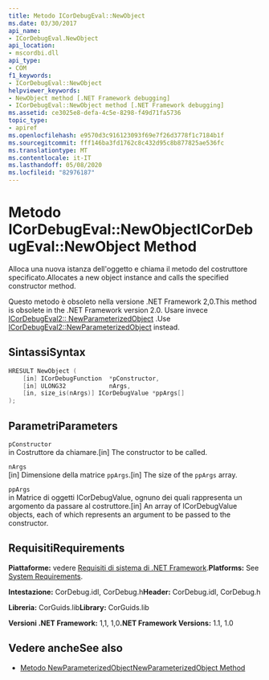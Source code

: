 ```yaml
---
title: Metodo ICorDebugEval::NewObject
ms.date: 03/30/2017
api_name:
- ICorDebugEval.NewObject
api_location:
- mscordbi.dll
api_type:
- COM
f1_keywords:
- ICorDebugEval::NewObject
helpviewer_keywords:
- NewObject method [.NET Framework debugging]
- ICorDebugEval::NewObject method [.NET Framework debugging]
ms.assetid: ce3025e8-defa-4c5e-8298-f49d71fa5736
topic_type:
- apiref
ms.openlocfilehash: e9570d3c916123093f69e7f26d3778f1c7184b1f
ms.sourcegitcommit: fff146ba3fd1762c8c432d95c8b877825ae536fc
ms.translationtype: MT
ms.contentlocale: it-IT
ms.lasthandoff: 05/08/2020
ms.locfileid: "82976187"
---
```

# <a name="icordebugevalnewobject-method"></a><span data-ttu-id="0d17f-102">Metodo ICorDebugEval::NewObject</span><span class="sxs-lookup"><span data-stu-id="0d17f-102">ICorDebugEval::NewObject Method</span></span>
<span data-ttu-id="0d17f-103">Alloca una nuova istanza dell'oggetto e chiama il metodo del costruttore specificato.</span><span class="sxs-lookup"><span data-stu-id="0d17f-103">Allocates a new object instance and calls the specified constructor method.</span></span>  
  
 <span data-ttu-id="0d17f-104">Questo metodo è obsoleto nella versione .NET Framework 2,0.</span><span class="sxs-lookup"><span data-stu-id="0d17f-104">This method is obsolete in the .NET Framework version 2.0.</span></span> <span data-ttu-id="0d17f-105">Usare invece [ICorDebugEval2:: NewParameterizedObject](icordebugeval2-newparameterizedobject-method.md) .</span><span class="sxs-lookup"><span data-stu-id="0d17f-105">Use [ICorDebugEval2::NewParameterizedObject](icordebugeval2-newparameterizedobject-method.md) instead.</span></span>  
  
## <a name="syntax"></a><span data-ttu-id="0d17f-106">Sintassi</span><span class="sxs-lookup"><span data-stu-id="0d17f-106">Syntax</span></span>  
  
```cpp  
HRESULT NewObject (  
    [in] ICorDebugFunction  *pConstructor,  
    [in] ULONG32            nArgs,  
    [in, size_is(nArgs)] ICorDebugValue *ppArgs[]  
);  
```  
  
## <a name="parameters"></a><span data-ttu-id="0d17f-107">Parametri</span><span class="sxs-lookup"><span data-stu-id="0d17f-107">Parameters</span></span>  
 `pConstructor`  
 <span data-ttu-id="0d17f-108">in Costruttore da chiamare.</span><span class="sxs-lookup"><span data-stu-id="0d17f-108">[in] The constructor to be called.</span></span>  
  
 `nArgs`  
 <span data-ttu-id="0d17f-109">[in] Dimensione della matrice `ppArgs`.</span><span class="sxs-lookup"><span data-stu-id="0d17f-109">[in] The size of the `ppArgs` array.</span></span>  
  
 `ppArgs`  
 <span data-ttu-id="0d17f-110">in Matrice di oggetti ICorDebugValue, ognuno dei quali rappresenta un argomento da passare al costruttore.</span><span class="sxs-lookup"><span data-stu-id="0d17f-110">[in] An array of ICorDebugValue objects, each of which represents an argument to be passed to the constructor.</span></span>  
  
## <a name="requirements"></a><span data-ttu-id="0d17f-111">Requisiti</span><span class="sxs-lookup"><span data-stu-id="0d17f-111">Requirements</span></span>  
 <span data-ttu-id="0d17f-112">**Piattaforme:** vedere [Requisiti di sistema di .NET Framework](../../get-started/system-requirements.md).</span><span class="sxs-lookup"><span data-stu-id="0d17f-112">**Platforms:** See [System Requirements](../../get-started/system-requirements.md).</span></span>  
  
 <span data-ttu-id="0d17f-113">**Intestazione:** CorDebug.idl, CorDebug.h</span><span class="sxs-lookup"><span data-stu-id="0d17f-113">**Header:** CorDebug.idl, CorDebug.h</span></span>  
  
 <span data-ttu-id="0d17f-114">**Libreria:** CorGuids.lib</span><span class="sxs-lookup"><span data-stu-id="0d17f-114">**Library:** CorGuids.lib</span></span>  
  
 <span data-ttu-id="0d17f-115">**Versioni .NET Framework:** 1,1, 1,0</span><span class="sxs-lookup"><span data-stu-id="0d17f-115">**.NET Framework Versions:** 1.1, 1.0</span></span>  
  
## <a name="see-also"></a><span data-ttu-id="0d17f-116">Vedere anche</span><span class="sxs-lookup"><span data-stu-id="0d17f-116">See also</span></span>

- [<span data-ttu-id="0d17f-117">Metodo NewParameterizedObject</span><span class="sxs-lookup"><span data-stu-id="0d17f-117">NewParameterizedObject Method</span></span>](icordebugeval2-newparameterizedobject-method.md)
